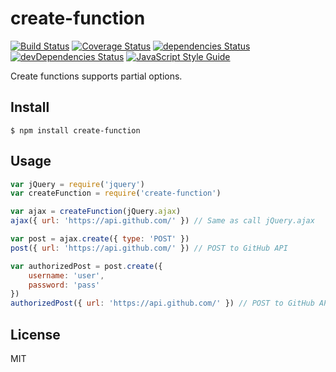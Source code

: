 # create-function

[![Build Status](https://travis-ci.org/Gerhut/create-function.svg?branch=master)](https://travis-ci.org/Gerhut/create-function)
[![Coverage Status](https://coveralls.io/repos/github/Gerhut/create-function/badge.svg?branch=master)](https://coveralls.io/github/Gerhut/create-function?branch=master)
[![dependencies Status](https://david-dm.org/Gerhut/create-function/status.svg)](https://david-dm.org/Gerhut/create-function)
[![devDependencies Status](https://david-dm.org/Gerhut/create-function/dev-status.svg)](https://david-dm.org/Gerhut/create-function?type=dev)
[![JavaScript Style Guide](https://img.shields.io/badge/code%20style-standard-brightgreen.svg)](http://standardjs.com/)

Create functions supports partial options.

## Install

    $ npm install create-function
    
## Usage

```javascript
var jQuery = require('jquery')
var createFunction = require('create-function')

var ajax = createFunction(jQuery.ajax)
ajax({ url: 'https://api.github.com/' }) // Same as call jQuery.ajax

var post = ajax.create({ type: 'POST' })
post({ url: 'https://api.github.com/' }) // POST to GitHub API

var authorizedPost = post.create({
    username: 'user',
    password: 'pass'
})
authorizedPost({ url: 'https://api.github.com/' }) // POST to GitHub API with authorization
```

## License

MIT
